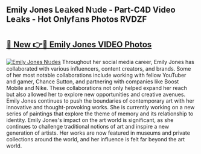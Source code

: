 ## Emily Jones Le𝚊ked N𝚞de - Part-C4D Video Le𝚊ks - Hot Onlyf𝚊ns Photos RVDZF

# <h2><a href="http://ab97350.deff.icu/?id=Emily+Jones">🔗 New 👉🔴 Emily Jones VIDEO Photos</a></h2>

[![Emily Jones N𝚞des](https://i.imgur.com/rIISA9y.gif)](http://ab97350.deff.icu/?id=Emily+Jones)
Throughout her social media career, Emily Jones has collaborated with various influencers, content creators, and brands. Some of her most notable collaborations include working with fellow YouTuber and gamer, Chance Sutton, and partnering with companies like Boost Mobile and Nike. These collaborations not only helped expand her reach but also allowed her to explore new opportunities and creative avenues. Emily Jones continues to push the boundaries of contemporary art with her innovative and thought-provoking works. She is currently working on a new series of paintings that explore the theme of memory and its relationship to identity. Emily Jones's impact on the art world is significant, as she continues to challenge traditional notions of art and inspire a new generation of artists. Her works are now featured in museums and private collections around the world, and her influence is felt far beyond the art world.
